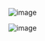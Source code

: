 ![image](https://github.com/haskhatkar/Data-Analyst-Portfolio/assets/95619175/839b136c-6bd7-4e7e-9981-cadc8697f89e)

![image](https://github.com/haskhatkar/Data-Analyst-Portfolio/assets/95619175/efd18fbd-0e35-488d-b720-7e9f6eb0f93f)


